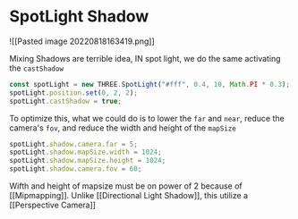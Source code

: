 # SpotLight Shadow
![[Pasted image 20220818163419.png]]

Mixing Shadows are terrible idea, 
IN spot light, we do the same activating the `castShadow`

```js
const spotLight = new THREE.SpotLight("#fff", 0.4, 10, Math.PI * 0.3);
spotLight.position.set(0, 2, 2);
spotLight.castShadow = true;
```

To optimize this, what we could do is to lower the `far` and `near`, reduce the camera's `fov`, and reduce the width and height of the `mapSize`
```js
spotLight.shadow.camera.far = 5;
spotLight.shadow.mapSize.width = 1024;
spotLight.shadow.mapSize.height = 1024;
spotLight.shadow.camera.fov = 60;
```

Wifth and height of mapsize must be on power of 2 because of [[Mipmapping]].
Unlike [[Directional Light Shadow]], this utilize a [[Perspective Camera]] 
